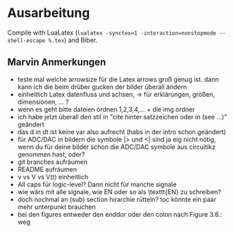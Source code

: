 # Ausarbeitung

Compile with LuaLatex (`lualatex -synctex=1 -interaction=nonstopmode --shell-escape %.tex`) and Biber.

## Marvin Anmerkungen

* teste mal welche arrowsize für die Latex arrows groß genug ist. dann kann ich die beim drüber gucken der bilder überall ändern
* einheitlich Latex datenfluss und achsen, -> für erklärungen, größen, dimensionen, ... ?
* wenn es geht bitte dateien ordnen 1,2,3,4,... + die img ordner
* ich habe jetzt überall den stil in "cite hinter satzzeichen oder in (see ...)" geändert
* das d in dt ist keine var also aufrecht (habs in der intro schon geändert)
* für ADC/DAC in bildern die symbole |> und <| sind ja eig nicht nötig, wenn du für deine bilder schon die ADC/DAC symbole aus circuitikz genommen hast, oder?
* git branches aufräumen
* README aufräumen
* v vs V vs V(t) einheitlich
* All caps für logic-level? Dann nicht für manche signale
* wie wärs mit alle signale, wie EN oder so als \texttt{EN} zu schreiben?
* doch nochmal an (sub) section hirarchie rütteln? toc könnte ein paar mehr unterpunkt brauchen
* bei den figures entweder den enddor oder den colon nach Figure 3.6.: weg

